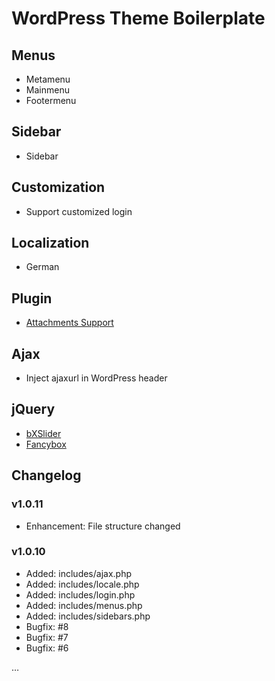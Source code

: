 # WordPress Theme Boilerplate

## Menus
* Metamenu
* Mainmenu
* Footermenu

## Sidebar

* Sidebar

## Customization

* Support customized login

## Localization

* German

## Plugin

* [Attachments Support](http://wordpress.org/plugins/attachments/)

## Ajax

* Inject ajaxurl in WordPress header

## jQuery

* [bXSlider](http://bxslider.com/)
* [Fancybox](http://fancyapps.com/fancybox/)

## Changelog

### v1.0.11

* Enhancement: File structure changed

### v1.0.10

* Added: includes/ajax.php
* Added: includes/locale.php
* Added: includes/login.php
* Added: includes/menus.php
* Added: includes/sidebars.php
* Bugfix: #8
* Bugfix: #7
* Bugfix: #6

…